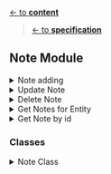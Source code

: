 [<- to **content**](https://github.com/shardoc/shardoc.github.io)
> [<- to **specification**](https://github.com/shardoc/shardoc.github.io/blob/dev/pages/specification.md)
## Note Module


<details>
  <summary>Note adding</summary>

### Endpoints
We expose one endpoint for Note adding. This feature is used for adding notes on any required entity in a project.

#### 1. Add note
   * Path: */note/create*
   * Http method: *POST*
   * Body type: *JSON*
   * Body example: *{"entityId":"dhkfd", "entityType":"document", "content":"some comment on entity", "visibility':"private"}*
   * Response type: JSON
   * Response example: 
      * success: *{ "status" : "success", "body" : {"id" : "l93k7df8"} }*
      * failed: *{ "status" : "failed", "error":"there is no such entity"}*
	  
</details>

<details>
  <summary>Update Note</summary>

### Endpoints

We expose one endpoint for updating field on space

#### 1. Update Field
   * Path: */note/{noteId}*
   * Http method: *POST*
   * PATH parameters: *noteId* - value any valid id
   * Body type: *JSON*
   * Body example: *{"content":"Updated Content"}*
   * Response type: JSON
   * Response example: 
      * success: *{ "status" : "sucess" }
      * failed: *{ "status" : "failed", "error":"Cannot update field [content]" }*


</details>

  <details>
  <summary>Delete Note</summary>

### Endpoints
We expose one endpoint for deleting note

#### 1. Delete Note
   * Path: */note/{noteId}*
   * Http method: *DELETE*
   * PATH parameters: *noteId* - value any valid id
   * Body type: *EMPTY*
   * Response type: JSON
   * Response example: 
      * success: *{ "status" : "sucess" }
      * failed: *{ "status" : "failed", "error":"Cannot delete note" }*
	
</details>
<details>
  <summary>Get Notes for Entity</summary>

### Endpoints
We expose one endpoint for Notes fetching.

#### 1. Get Notes for entity
   * Path: */note?p={page}&s={size}*
   * Http method: *POST*
   * Query parameters: *page* - page number, value *positive number*; *size* - page size, value *positive number* 
   * Body type: *JSON*
   * Body example: *{"entityId":"dhkfd", "entityType":"document"}*
   * Response type: JSON
   * Response example: 
      * success: *{ "status" : "success", "body" : [{"id" : "l93k7df8", "content" :"myNote1", "visibililty" : "private", "ownerId" :"dgferdf",  "createdBy":"me", "createTime" : "2022-06-13 20:00:10}, {"id" : "f93kvc7df8", "content" :"note for entity 2", "visibility" : "public", "ownerId" :"dgfdf", "createdBy" : "somebodyelse", "createTime" : "2022-06-13 20:30:10}]}*
      * failed: *{ "status" : "failed", "error":"unknown"}*
	  
</details>

<details>
  <summary>Get Note by id</summary>

### Endpoints
We expose one endpoint for Note fetching.

#### 1. Get Note
   * Path: */note/{noteId}*
   * Http method: *GET*
   * PATH parameters: *noteId* - value any valid id
   * Response type: JSON
   * Response example: 
      * success: *{ "status" : "success", "body" : {"id" : "l93k7df8", "content" :"myNote1", "visibility" : "public", "ownerId" :"dgfdf",  "createdBy" : "me", "createTime" : "2022-06-13 20:00:10"}}*
      * failed: *{ "status" : "failed", "error":"unknown"}*
	  
</details>

### Classes

   <details>
  <summary>Note Class</summary>
  
  * Purpose: keep note info structure and corresponding db methods
  * Fields:
    * id 
	* ownerId
	* content
	* visibility - possible values: *searchable* (space memebers could find document by keywords but content and attachment are not visible), *visible*  (space memebers have full access to document)
	* accessibility - possible values: *public* (anybody could join space), *private* - (only invited user could join space)
    * createdBy - full name of owner
    * createTime
    * updateTime
  * Methods:
    * findById
    * findByEntity
    * update
    * insert
    * delete

    </details>
	

	

